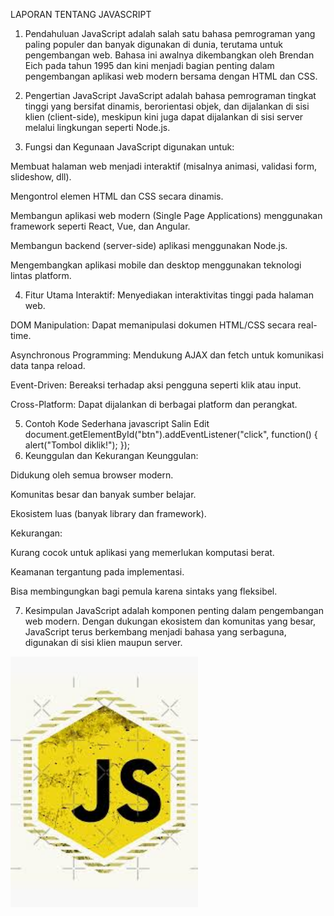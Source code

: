 LAPORAN TENTANG JAVASCRIPT

1. Pendahuluan
JavaScript adalah salah satu bahasa pemrograman yang paling populer dan banyak digunakan di dunia, terutama untuk pengembangan web. Bahasa ini awalnya dikembangkan oleh Brendan Eich pada tahun 1995 dan kini menjadi bagian penting dalam pengembangan aplikasi web modern bersama dengan HTML dan CSS.

2. Pengertian JavaScript
JavaScript adalah bahasa pemrograman tingkat tinggi yang bersifat dinamis, berorientasi objek, dan dijalankan di sisi klien (client-side), meskipun kini juga dapat dijalankan di sisi server melalui lingkungan seperti Node.js.

3. Fungsi dan Kegunaan
JavaScript digunakan untuk:

Membuat halaman web menjadi interaktif (misalnya animasi, validasi form, slideshow, dll).

Mengontrol elemen HTML dan CSS secara dinamis.

Membangun aplikasi web modern (Single Page Applications) menggunakan framework seperti React, Vue, dan Angular.

Membangun backend (server-side) aplikasi menggunakan Node.js.

Mengembangkan aplikasi mobile dan desktop menggunakan teknologi lintas platform.

4. Fitur Utama
Interaktif: Menyediakan interaktivitas tinggi pada halaman web.

DOM Manipulation: Dapat memanipulasi dokumen HTML/CSS secara real-time.

Asynchronous Programming: Mendukung AJAX dan fetch untuk komunikasi data tanpa reload.

Event-Driven: Bereaksi terhadap aksi pengguna seperti klik atau input.

Cross-Platform: Dapat dijalankan di berbagai platform dan perangkat.

5. Contoh Kode Sederhana
javascript
Salin
Edit
document.getElementById("btn").addEventListener("click", function() {
  alert("Tombol diklik!");
});
6. Keunggulan dan Kekurangan
Keunggulan:

Didukung oleh semua browser modern.

Komunitas besar dan banyak sumber belajar.

Ekosistem luas (banyak library dan framework).

Kekurangan:

Kurang cocok untuk aplikasi yang memerlukan komputasi berat.

Keamanan tergantung pada implementasi.

Bisa membingungkan bagi pemula karena sintaks yang fleksibel.

7. Kesimpulan
JavaScript adalah komponen penting dalam pengembangan web modern. Dengan dukungan ekosistem dan komunitas yang besar, JavaScript terus berkembang menjadi bahasa yang serbaguna, digunakan di sisi klien maupun server.

<img src="/assets/images/javascritp.png" style="width: 300px; height: auto;">